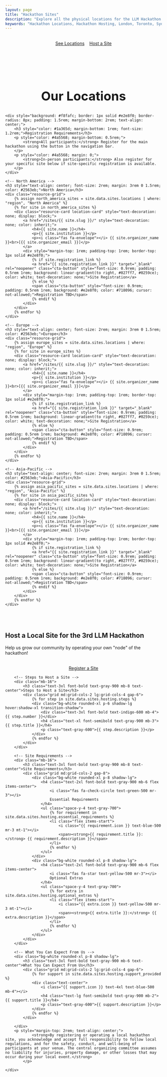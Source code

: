 ```yaml
---
layout: page
title: "Hackathon Sites"
description: "Explore all the physical locations for the LLM Hackathon and learn how to host your own site."
keywords: "Hackathon Locations, Hackathon Hosting, London, Toronto, Sydney, On-site Hackathon, Venue Information"
---
```


<div style="text-align: center; margin-top: 2rem; display: flex; justify-content: center; gap: 1rem;">
    <a href="#locations" class="cta-button">See Locations</a>
    <a href="#hosting" class="cta-button">Host a Site</a>
</div>

<section id="locations" class="content-section" style="padding-top: 5rem; scroll-margin-top: 100px;">
    <h2 style="text-align: center; font-size: 2.5rem; margin-bottom: 2rem;">Our <span>Locations</span></h2>
    
    <div style="background: #f8fafc; border: 1px solid #e2e8f0; border-radius: 8px; padding: 1.5rem; margin-bottom: 2rem; text-align: center;">
        <h3 style="color: #1a365d; margin-bottom: 1rem; font-size: 1.2rem;">Registration Requirements</h3>
        <p style="color: #4a5568; margin-bottom: 0.5rem;">
            <strong>All participants:</strong> Register for the main hackathon using the button in the navigation bar.
        </p>
        <p style="color: #4a5568; margin: 0;">
            <strong>In-person participants:</strong> Also register for your specific site below if site-specific registration is available.
        </p>
    </div>
    
    <!-- North America -->
    <h3 style="text-align: center; font-size: 2rem; margin: 3rem 0 1.5rem; color: #2563eb;">North America</h3>
    <div class="resource-grid">
        {% assign north_america_sites = site.data.sites.locations | where: "region", "North America" %}
        {% for site in north_america_sites %}
        <div class="resource-card location-card" style="text-decoration: none; display: block;">
            <a href="/sites/{{ site.slug }}/" style="text-decoration: none; color: inherit;">
                <h4>{{ site.name }}</h4>
                <p>{{ site.institution }}</p>
                <p><i class="fas fa-envelope"></i> {{ site.organizer_name }}<br>[{{ site.organizer_email }}]</p>
            </a>
            <div style="margin-top: 1rem; padding-top: 1rem; border-top: 1px solid #e2e8f0;">
                {% if site.registration_link %}
                <a href="{{ site.registration_link }}" target="_blank" rel="noopener" class="cta-button" style="font-size: 0.9rem; padding: 0.5rem 1rem; background: linear-gradient(to right, #027ff7, #0259ce); color: white; text-decoration: none;">Site Registration</a>
                {% else %}
                <span class="cta-button" style="font-size: 0.9rem; padding: 0.5rem 1rem; background: #e2e8f0; color: #718096; cursor: not-allowed;">Registration TBD</span>
                {% endif %}
            </div>
        </div>
        {% endfor %}
    </div>

    <!-- Europe -->
    <h3 style="text-align: center; font-size: 2rem; margin: 3rem 0 1.5rem; color: #2563eb;">Europe</h3>
    <div class="resource-grid">
        {% assign europe_sites = site.data.sites.locations | where: "region", "Europe" %}
        {% for site in europe_sites %}
        <div class="resource-card location-card" style="text-decoration: none; display: block;">
            <a href="/sites/{{ site.slug }}/" style="text-decoration: none; color: inherit;">
                <h4>{{ site.name }}</h4>
                <p>{{ site.institution }}</p>
                <p><i class="fas fa-envelope"></i> {{ site.organizer_name }}<br>[{{ site.organizer_email }}]</p>
            </a>
            <div style="margin-top: 1rem; padding-top: 1rem; border-top: 1px solid #e2e8f0;">
                {% if site.registration_link %}
                <a href="{{ site.registration_link }}" target="_blank" rel="noopener" class="cta-button" style="font-size: 0.9rem; padding: 0.5rem 1rem; background: linear-gradient(to right, #027ff7, #0259ce); color: white; text-decoration: none;">Site Registration</a>
                {% else %}
                <span class="cta-button" style="font-size: 0.9rem; padding: 0.5rem 1rem; background: #e2e8f0; color: #718096; cursor: not-allowed;">Registration TBD</span>
                {% endif %}
            </div>
        </div>
        {% endfor %}
    </div>

    <!-- Asia-Pacific -->
    <h3 style="text-align: center; font-size: 2rem; margin: 3rem 0 1.5rem; color: #2563eb;">Asia-Pacific</h3>
    <div class="resource-grid">
        {% assign asia_pacific_sites = site.data.sites.locations | where: "region", "Asia-Pacific" %}
        {% for site in asia_pacific_sites %}
        <div class="resource-card location-card" style="text-decoration: none; display: block;">
            <a href="/sites/{{ site.slug }}/" style="text-decoration: none; color: inherit;">
                <h4>{{ site.name }}</h4>
                <p>{{ site.institution }}</p>
                <p><i class="fas fa-envelope"></i> {{ site.organizer_name }}<br>[{{ site.organizer_email }}]</p>
            </a>
            <div style="margin-top: 1rem; padding-top: 1rem; border-top: 1px solid #e2e8f0;">
                {% if site.registration_link %}
                <a href="{{ site.registration_link }}" target="_blank" rel="noopener" class="cta-button" style="font-size: 0.9rem; padding: 0.5rem 1rem; background: linear-gradient(to right, #027ff7, #0259ce); color: white; text-decoration: none;">Site Registration</a>
                {% else %}
                <span class="cta-button" style="font-size: 0.9rem; padding: 0.5rem 1rem; background: #e2e8f0; color: #718096; cursor: not-allowed;">Registration TBD</span>
                {% endif %}
            </div>
        </div>
        {% endfor %}
    </div>

</section>

<section id="hosting" class="bg-gradient-to-br from-blue-50 to-indigo-100 py-16"
    style="margin-top: 5rem; scroll-margin-top: 100px;">
    <div class="max-w-6xl mx-auto px-6">
        <div class="text-center mb-12">
            <h2 class="text-4xl font-bold text-gray-900 mb-4">Host a Local Site for the 3rd LLM Hackathon</h2>
            <p class="text-xl text-gray-700 max-w-3xl mx-auto">
                Help us grow our community by operating your own "node" of the hackathon!
            </p>
            <div style="text-align: center; margin-top: 2rem;">
                <a href="https://forms.gle/nF832hR774W4hC2F6" class="cta-button" target="_blank" rel="noopener">Register a Site</a>
            </div>
            <div class="mt-6 border-t-2 border-indigo-300 w-24 mx-auto"></div>
        </div>

        <!-- Steps to Host a Site -->
        <div class="mb-16">
            <h3 class="text-3xl font-bold text-gray-900 mb-8 text-center">Steps to Host a Site</h3>
            <div class="grid md:grid-cols-2 lg:grid-cols-4 gap-6">
                {% for step in site.data.sites.hosting.steps %}
                <div class="bg-white rounded-xl p-6 shadow-lg hover:shadow-xl transition-shadow">
                    <div class="text-3xl font-bold text-indigo-600 mb-4">{{ step.number }}</div>
                    <h4 class="text-xl font-semibold text-gray-900 mb-3">{{ step.title }}</h4>
                    <p class="text-gray-600">{{ step.description }}</p>
                </div>
                {% endfor %}
            </div>
        </div>

        <!-- Site Requirements -->
        <div class="mb-16">
            <h3 class="text-3xl font-bold text-gray-900 mb-8 text-center">Site Requirements</h3>
            <div class="grid md:grid-cols-2 gap-8">
                <div class="bg-white rounded-xl p-8 shadow-lg">
                    <h4 class="text-2xl font-bold text-gray-900 mb-6 flex items-center">
                        <i class="fas fa-check-circle text-green-500 mr-3"></i>
                        Essential Requirements
                    </h4>
                    <ul class="space-y-4 text-gray-700">
                        {% for requirement in site.data.sites.hosting.essential_requirements %}
                        <li class="flex items-start">
                            <i class="{{ requirement.icon }} text-blue-500 mr-3 mt-1"></i>
                            <span><strong>{{ requirement.title }}:</strong> {{ requirement.description }}</span>
                        </li>
                        {% endfor %}
                    </ul>
                </div>
                <div class="bg-white rounded-xl p-8 shadow-lg">
                    <h4 class="text-2xl font-bold text-gray-900 mb-6 flex items-center">
                        <i class="fas fa-star text-yellow-500 mr-3"></i>
                        Optional Extras
                    </h4>
                    <ul class="space-y-4 text-gray-700">
                        {% for extra in site.data.sites.hosting.optional_extras %}
                        <li class="flex items-start">
                            <i class="{{ extra.icon }} text-yellow-500 mr-3 mt-1"></i>
                            <span><strong>{{ extra.title }}:</strong> {{ extra.description }}</span>
                        </li>
                        {% endfor %}
                    </ul>
                </div>
            </div>
        </div>

        <!-- What You Can Expect From Us -->
        <div class="bg-white rounded-xl p-8 shadow-lg">
            <h3 class="text-3xl font-bold text-gray-900 mb-6 text-center">What You Can Expect From Us</h3>
            <div class="grid md:grid-cols-2 lg:grid-cols-4 gap-6">
                {% for support in site.data.sites.hosting.support_provided %}
                <div class="text-center">
                    <i class="{{ support.icon }} text-4xl text-blue-500 mb-4"></i>
                    <h4 class="text-lg font-semibold text-gray-900 mb-2">{{ support.title }}</h4>
                    <p class="text-gray-600">{{ support.description }}</p>
                </div>
                {% endfor %}
            </div>
           
        </div>
        <p style="margin-top: 2rem; text-align: center;">
                <strong>By registering or operating a local hackathon site, you acknowledge and accept full responsibility to follow local regulations, and for the safety, conduct, and well-being of participants at your venue. The central organizing committee assumes no liability for injuries, property damage, or other losses that may occur during your local event.</strong>
            </p>

    </div>

</section>
